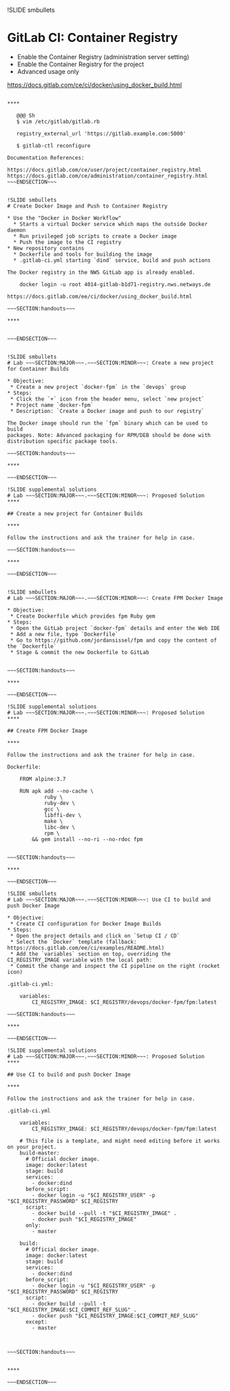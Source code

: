 !SLIDE smbullets
# GitLab CI: Container Registry

* Enable the Container Registry (administration server setting)
* Enable the Container Registry for the project
* Advanced usage only

https://docs.gitlab.com/ce/ci/docker/using_docker_build.html

~~~SECTION:handouts~~~

****

   @@@ Sh
   $ vim /etc/gitlab/gitlab.rb

   registry_external_url 'https://gitlab.example.com:5000'

   $ gitlab-ctl reconfigure

Documentation References:

https://docs.gitlab.com/ce/user/project/container_registry.html
https://docs.gitlab.com/ce/administration/container_registry.html
~~~ENDSECTION~~~


!SLIDE smbullets
# Create Docker Image and Push to Container Registry

* Use the "Docker in Docker Workflow"
  * Starts a virtual Docker service which maps the outside Docker daemon
  * Run privileged job scripts to create a Docker image
  * Push the image to the CI registry
* New repository contains
  * Dockerfile and tools for building the image
  * .gitlab-ci.yml starting `dind` service, build and push actions

The Docker registry in the NWS GitLab app is already enabled.

    docker login -u root 4014-gitlab-b1d71-registry.nws.netways.de

https://docs.gitlab.com/ee/ci/docker/using_docker_build.html

~~~SECTION:handouts~~~

****


~~~ENDSECTION~~~


!SLIDE smbullets
# Lab ~~~SECTION:MAJOR~~~.~~~SECTION:MINOR~~~: Create a new project for Container Builds

* Objective:
 * Create a new project `docker-fpm` in the `devops` group
* Steps:
 * Click the `+` icon from the header menu, select `new project`
 * Project name `docker-fpm`
 * Description: `Create a Docker image and push to our registry`

The Docker image should run the `fpm` binary which can be used to build
packages. Note: Advanced packaging for RPM/DEB should be done with
distribution specific package tools.

~~~SECTION:handouts~~~

****

~~~ENDSECTION~~~

!SLIDE supplemental solutions
# Lab ~~~SECTION:MAJOR~~~.~~~SECTION:MINOR~~~: Proposed Solution
****

## Create a new project for Container Builds

****

Follow the instructions and ask the trainer for help in case.

~~~SECTION:handouts~~~

****

~~~ENDSECTION~~~


!SLIDE smbullets
# Lab ~~~SECTION:MAJOR~~~.~~~SECTION:MINOR~~~: Create FPM Docker Image

* Objective:
 * Create Dockerfile which provides fpm Ruby gem
* Steps:
 * Open the GitLab project `docker-fpm` details and enter the Web IDE
 * Add a new file, type `Dockerfile`
 * Go to https://github.com/jordansissel/fpm and copy the content of the `Dockerfile`
 * Stage & commit the new Dockerfile to GitLab


~~~SECTION:handouts~~~

****

~~~ENDSECTION~~~

!SLIDE supplemental solutions
# Lab ~~~SECTION:MAJOR~~~.~~~SECTION:MINOR~~~: Proposed Solution
****

## Create FPM Docker Image

****

Follow the instructions and ask the trainer for help in case.

Dockerfile:

    FROM alpine:3.7

    RUN apk add --no-cache \
            ruby \
            ruby-dev \
            gcc \
            libffi-dev \
            make \
            libc-dev \
            rpm \
        && gem install --no-ri --no-rdoc fpm


~~~SECTION:handouts~~~

****

~~~ENDSECTION~~~

!SLIDE smbullets
# Lab ~~~SECTION:MAJOR~~~.~~~SECTION:MINOR~~~: Use CI to build and push Docker Image

* Objective:
 * Create CI configuration for Docker Image Builds
* Steps:
 * Open the project details and click on `Setup CI / CD`
 * Select the `Docker` template (fallback: https://docs.gitlab.com/ee/ci/examples/README.html)
 * Add the `variables` section on top, overriding the CI_REGISTRY_IMAGE variable with the local path:
 * Commit the change and inspect the CI pipeline on the right (rocket icon)

.gitlab-ci.yml:

    variables:
        CI_REGISTRY_IMAGE: $CI_REGISTRY/devops/docker-fpm/fpm:latest

~~~SECTION:handouts~~~

****

~~~ENDSECTION~~~

!SLIDE supplemental solutions
# Lab ~~~SECTION:MAJOR~~~.~~~SECTION:MINOR~~~: Proposed Solution
****

## Use CI to build and push Docker Image

****

Follow the instructions and ask the trainer for help in case.

.gitlab-ci.yml

    variables:
        CI_REGISTRY_IMAGE: $CI_REGISTRY/devops/docker-fpm/fpm:latest

    # This file is a template, and might need editing before it works on your project.
    build-master:
      # Official docker image.
      image: docker:latest
      stage: build
      services:
        - docker:dind
      before_script:
        - docker login -u "$CI_REGISTRY_USER" -p "$CI_REGISTRY_PASSWORD" $CI_REGISTRY
      script:
        - docker build --pull -t "$CI_REGISTRY_IMAGE" .
        - docker push "$CI_REGISTRY_IMAGE"
      only:
        - master

    build:
      # Official docker image.
      image: docker:latest
      stage: build
      services:
        - docker:dind
      before_script:
        - docker login -u "$CI_REGISTRY_USER" -p "$CI_REGISTRY_PASSWORD" $CI_REGISTRY
      script:
        - docker build --pull -t "$CI_REGISTRY_IMAGE:$CI_COMMIT_REF_SLUG" .
        - docker push "$CI_REGISTRY_IMAGE:$CI_COMMIT_REF_SLUG"
      except:
        - master



~~~SECTION:handouts~~~


****

~~~ENDSECTION~~~

